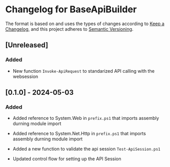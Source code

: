 # Changelog for BaseApiBuilder

The format is based on and uses the types of changes according to [Keep a Changelog](https://keepachangelog.com/en/1.0.0/),
and this project adheres to [Semantic Versioning](https://semver.org/spec/v2.0.0.html).

## [Unreleased]

### Added 
- New function `Invoke-ApiRequest` to standarized API calling with the websession

## [0.1.0] - 2024-05-03

### Added

- Added reference to System.Web in `prefix.ps1` that imports assembly durning module import
- Added reference to System.Net.Http in `prefix.ps1` that imports assembly durning module import
- Added a new function to validate the api session `Test-ApiSession.ps1`

- Updated control flow for setting up the API Session
